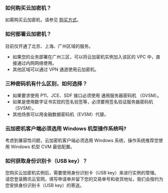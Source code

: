 
### 如何购买云加密机？
如需购买云加密机，请参见 [购买方式](https://cloud.tencent.com/document/product/639/34138)。

### 如何部署云加密机？
目前仅开通了北京、上海、广州区域的服务。
- 如果您的业务部署在广州三区，可以将云加密机实例加入该区的 VPC 中，直接通过内网网络使用。
- 其他区域可以通过 VPN 通道使用云加密机。


### 三种密码机有什么区别，如何选择？
- 如果要求使用 P11、JCE、SDF 接口必须使用 通用服务器密码机 （GVSM）。
- 如果是使用数字证书实现的签名验签等，必须要用签名验证服务器密码机（SVSM）。
- 其他场景可以用金融数据密码机（EVSM）代替。


### 云加密机客户端必须选用 Windows 机型操作系统吗?
考虑到兼容性问题，云加密机客户端必须选用 Windows 系统，操作系统推荐您使用 Windows 机型 CVM 最低配置。

### 如何获取身份识别卡（USB key）？
您购买云加密机实例后，需要使用身份识别卡（USB key）来进行实例的管理。
请您登录腾讯云官网，填写申请单并留下您的交易单号和收货地址，我们会按约为您安排身份识别卡（USB key）的寄送。


